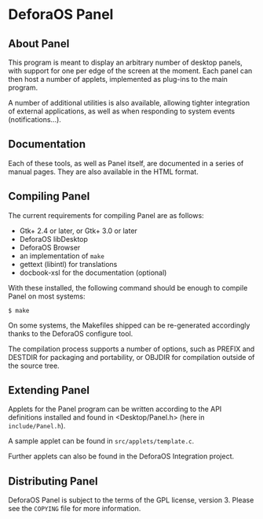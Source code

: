 DeforaOS Panel
==============

About Panel
-----------

This program is meant to display an arbitrary number of desktop panels, with
support for one per edge of the screen at the moment. Each panel can then host a
number of applets, implemented as plug-ins to the main program.

A number of additional utilities is also available, allowing tighter integration
of external applications, as well as when responding to system events
(notifications...).

Documentation
-------------

Each of these tools, as well as Panel itself, are documented in a series of
manual pages. They are also available in the HTML format.

Compiling Panel
---------------

The current requirements for compiling Panel are as follows:
 * Gtk+ 2.4 or later, or Gtk+ 3.0 or later
 * DeforaOS libDesktop
 * DeforaOS Browser
 * an implementation of `make`
 * gettext (libintl) for translations
 * docbook-xsl for the documentation (optional)

With these installed, the following command should be enough to compile Panel on
most systems:

    $ make

On some systems, the Makefiles shipped can be re-generated accordingly thanks to
the DeforaOS configure tool.

The compilation process supports a number of options, such as PREFIX and DESTDIR
for packaging and portability, or OBJDIR for compilation outside of the source
tree.

Extending Panel
---------------

Applets for the Panel program can be written according to the API definitions
installed and found in <Desktop/Panel.h> (here in `include/Panel.h`).

A sample applet can be found in `src/applets/template.c`.

Further applets can also be found in the DeforaOS Integration project.

Distributing Panel
------------------

DeforaOS Panel is subject to the terms of the GPL license, version 3. Please see
the `COPYING` file for more information.

